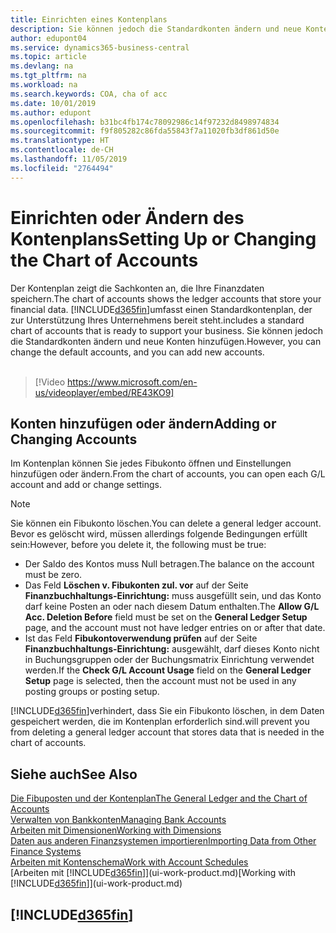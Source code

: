 ```yaml
---
title: Einrichten eines Kontenplans
description: Sie können jedoch die Standardkonten ändern und neue Konten hinzufügen.
author: edupont04
ms.service: dynamics365-business-central
ms.topic: article
ms.devlang: na
ms.tgt_pltfrm: na
ms.workload: na
ms.search.keywords: COA, cha of acc
ms.date: 10/01/2019
ms.author: edupont
ms.openlocfilehash: b31bc4fb174c78092986c14f97232d8498974834
ms.sourcegitcommit: f9f805282c86fda55843f7a11020fb3df861d50e
ms.translationtype: HT
ms.contentlocale: de-CH
ms.lasthandoff: 11/05/2019
ms.locfileid: "2764494"
---
```

# <a name="setting-up-or-changing-the-chart-of-accounts"></a><span data-ttu-id="62391-103">Einrichten oder Ändern des Kontenplans</span><span class="sxs-lookup"><span data-stu-id="62391-103">Setting Up or Changing the Chart of Accounts</span></span>
<span data-ttu-id="62391-104">Der Kontenplan zeigt die Sachkonten an, die Ihre Finanzdaten speichern.</span><span class="sxs-lookup"><span data-stu-id="62391-104">The chart of accounts shows the ledger accounts that store your financial data.</span></span> [!INCLUDE[d365fin](includes/d365fin_md.md)]<span data-ttu-id="62391-105">umfasst einen Standardkontenplan, der zur Unterstützung Ihres Unternehmens bereit steht.</span><span class="sxs-lookup"><span data-stu-id="62391-105">includes a standard chart of accounts that is ready to support your business.</span></span>
<span data-ttu-id="62391-106">Sie können jedoch die Standardkonten ändern und neue Konten hinzufügen.</span><span class="sxs-lookup"><span data-stu-id="62391-106">However, you can change the default accounts, and you can add new accounts.</span></span> 
<br><br>  
> [!Video https://www.microsoft.com/en-us/videoplayer/embed/RE43KO9]


## <a name="adding-or-changing-accounts"></a><span data-ttu-id="62391-107">Konten hinzufügen oder ändern</span><span class="sxs-lookup"><span data-stu-id="62391-107">Adding or Changing Accounts</span></span>
<span data-ttu-id="62391-108">Im Kontenplan können Sie jedes Fibukonto öffnen und Einstellungen hinzufügen oder ändern.</span><span class="sxs-lookup"><span data-stu-id="62391-108">From the chart of accounts, you can open each G/L account and add or change settings.</span></span>

> [!NOTE]  
>   <span data-ttu-id="62391-109">Sie können ein Fibukonto löschen.</span><span class="sxs-lookup"><span data-stu-id="62391-109">You can delete a general ledger account.</span></span> <span data-ttu-id="62391-110">Bevor es gelöscht wird, müssen allerdings folgende Bedingungen erfüllt sein:</span><span class="sxs-lookup"><span data-stu-id="62391-110">However, before you delete it, the following must be true:</span></span>  
>  
>   * <span data-ttu-id="62391-111">Der Saldo des Kontos muss Null betragen.</span><span class="sxs-lookup"><span data-stu-id="62391-111">The balance on the account must be zero.</span></span>  
>   * <span data-ttu-id="62391-112">Das Feld **Löschen v. Fibukonten zul. vor** auf der Seite **Finanzbuchhaltungs-Einrichtung:** muss ausgefüllt sein, und das Konto darf keine Posten an oder nach diesem Datum enthalten.</span><span class="sxs-lookup"><span data-stu-id="62391-112">The **Allow G/L Acc. Deletion Before** field must be set on the **General Ledger Setup** page, and the account must not have ledger entries on or after that date.</span></span>  
>   * <span data-ttu-id="62391-113">Ist das Feld **Fibukontoverwendung prüfen** auf der Seite **Finanzbuchhaltungs-Einrichtung:** ausgewählt, darf dieses Konto nicht in Buchungsgruppen oder der Buchungsmatrix Einrichtung verwendet werden.</span><span class="sxs-lookup"><span data-stu-id="62391-113">If the **Check G/L Account Usage** field on the **General Ledger Setup** page is selected, then the account must not be used in any posting groups or posting setup.</span></span>  

[!INCLUDE[d365fin](includes/d365fin_md.md)]<span data-ttu-id="62391-114">verhindert, dass Sie ein Fibukonto löschen, in dem Daten gespeichert werden, die im Kontenplan erforderlich sind.</span><span class="sxs-lookup"><span data-stu-id="62391-114">will prevent you from deleting a general ledger account that stores data that is needed in the chart of accounts.</span></span>  

## <a name="see-also"></a><span data-ttu-id="62391-115">Siehe auch</span><span class="sxs-lookup"><span data-stu-id="62391-115">See Also</span></span>
[<span data-ttu-id="62391-116">Die Fibuposten und der Kontenplan</span><span class="sxs-lookup"><span data-stu-id="62391-116">The General Ledger and the Chart of Accounts</span></span>](finance-general-ledger.md)  
[<span data-ttu-id="62391-117">Verwalten von Bankkonten</span><span class="sxs-lookup"><span data-stu-id="62391-117">Managing Bank Accounts</span></span>](bank-manage-bank-accounts.md)  
[<span data-ttu-id="62391-118">Arbeiten mit Dimensionen</span><span class="sxs-lookup"><span data-stu-id="62391-118">Working with Dimensions</span></span>](finance-dimensions.md)  
[<span data-ttu-id="62391-119">Daten aus anderen Finanzsystemen importieren</span><span class="sxs-lookup"><span data-stu-id="62391-119">Importing Data from Other Finance Systems</span></span>](across-import-data-configuration-packages.md)  
[<span data-ttu-id="62391-120">Arbeiten mit Kontenschema</span><span class="sxs-lookup"><span data-stu-id="62391-120">Work with Account Schedules</span></span>](bi-how-work-account-schedule.md)  
<span data-ttu-id="62391-121">[Arbeiten mit [!INCLUDE[d365fin](includes/d365fin_md.md)]](ui-work-product.md)</span><span class="sxs-lookup"><span data-stu-id="62391-121">[Working with [!INCLUDE[d365fin](includes/d365fin_md.md)]](ui-work-product.md)</span></span>  

## [!INCLUDE[d365fin](includes/free_trial_md.md)]
